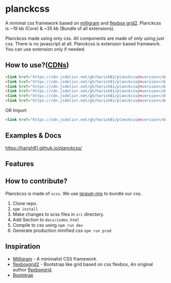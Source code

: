 # planckcss
A minimal css framework based on [milligram](https://github.com/milligram/milligram) and [flexbox grid2](https://github.com/evgenyrodionov/flexboxgrid2).
Planckcss is ~19 kb (Core) & ~35 kb (Bundle of all extensions).

Planckcss made using only css. All components are made of only using just css. There is no javascript at all.
Planckcss is extension based framework. You can use extension only if needed.

## How to use?([CDNs](https://cdn.jsdelivr.net/gh/harish81/planckcss@0.1/docs/dist/))
```html
<link href="https://cdn.jsdelivr.net/gh/harish81/planckcss@<version>/docs/dist/planckcss.css" rel="stylesheet">
<link href="https://cdn.jsdelivr.net/gh/harish81/planckcss@<version>/docs/dist/extension_form.css" rel="stylesheet">
<link href="https://cdn.jsdelivr.net/gh/harish81/planckcss@<version>/docs/dist/extension_spacing.css" rel="stylesheet">
<link href="https://cdn.jsdelivr.net/gh/harish81/planckcss@<version>/docs/dist/extension_colors.css" rel="stylesheet">
<link href="https://cdn.jsdelivr.net/gh/harish81/planckcss@<version>/docs/dist/extension_toggle.css" rel="stylesheet">
<link href="https://cdn.jsdelivr.net/gh/harish81/planckcss@<version>/docs/dist/extension_display.css" rel="stylesheet">
```
OR Import
```html
<link href="https://cdn.jsdelivr.net/gh/harish81/planckcss@<version>/docs/dist/planckcss.bundle.css" rel="stylesheet">
```

## Examples & Docs
https://harish81.github.io/planckcss/

## Features

## How to contribute?
Planckcss is made of `scss`. We use [laravel-mix](https://github.com/JeffreyWay/laravel-mix) to 
bundle our css. 

1. Clone repo.
2. `npm install`
3. Make changes to scss files in `src` directory.
4. Add Section to `docs/index.html`
5. Compile to css using `npm run dev`
6. Generate production minified css `npm run prod` 

## Inspiration
- [Milligram](https://milligram.io/) - A minimalist CSS framework.
- [flexboxgrid2](https://github.com/evgenyrodionov/flexboxgrid2) - Bootstrap like grid based on css flexbox,
An original author [flexboxgrid](https://github.com/kristoferjoseph/flexboxgrid). 
- [Bootstrap](https://getbootstrap.com/)
